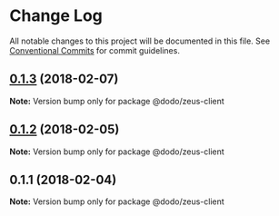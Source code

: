 # Change Log

All notable changes to this project will be documented in this file.
See [Conventional Commits](https://conventionalcommits.org) for commit guidelines.

<a name="0.1.3"></a>
## [0.1.3](https://bitbucket.isobaraustralia.com/scm/~adrian.bonnici/dodo-packages-monorepo/compare/@dodo/zeus-client@0.1.2...@dodo/zeus-client@0.1.3) (2018-02-07)




**Note:** Version bump only for package @dodo/zeus-client

<a name="0.1.2"></a>
## [0.1.2](https://bitbucket.isobaraustralia.com/scm/~adrian.bonnici/dodo-packages-monorepo/compare/@dodo/zeus-client@0.1.1...@dodo/zeus-client@0.1.2) (2018-02-05)




**Note:** Version bump only for package @dodo/zeus-client

<a name="0.1.1"></a>
## 0.1.1 (2018-02-04)




**Note:** Version bump only for package @dodo/zeus-client
